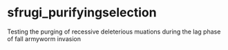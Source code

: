 # sfrugi_purifyingselection
 Testing the purging of recessive deleterious muations during the lag phase of fall armyworm invasion
